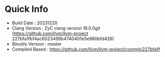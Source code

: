 # Quick Info
* Build Date : 20231220
* Clang Version : ZyC clang version 18.0.0git (https://github.com/llvm/llvm-project 227bfa1fb14ac6023499b4740401e5e980bfd426)
* Binutils Version : master
* Compiled Based : https://github.com/llvm/llvm-project/commit/227bfa1f

